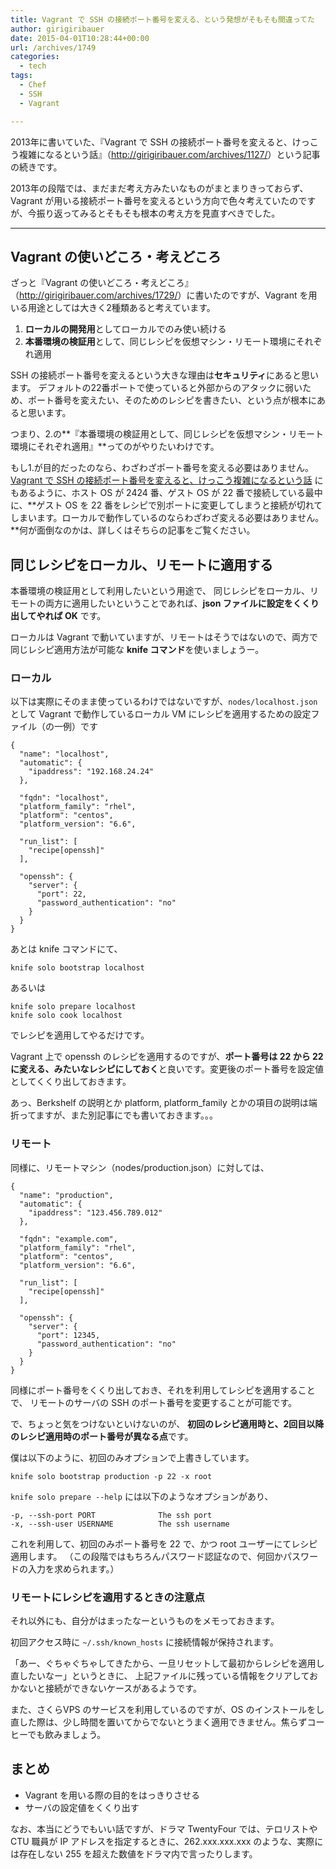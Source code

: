 ```yaml
---
title: Vagrant で SSH の接続ポート番号を変える、という発想がそもそも間違ってた
author: girigiribauer
date: 2015-04-01T10:28:44+00:00
url: /archives/1749
categories:
  - tech
tags:
  - Chef
  - SSH
  - Vagrant

---
```

2013年に書いていた、『Vagrant で SSH の接続ポート番号を変えると、けっこう複雑になるという話』（<http://girigiribauer.com/archives/1127/>）という記事の続きです。

2013年の段階では、まだまだ考え方みたいなものがまとまりきっておらず、Vagrant が用いる接続ポート番号を変えるという方向で色々考えていたのですが、今振り返ってみるとそもそも根本の考え方を見直すべきでした。

* * *

## Vagrant の使いどころ・考えどころ

ざっと『Vagrant の使いどころ・考えどころ』（<http://girigiribauer.com/archives/1729/>）に書いたのですが、Vagrant を用いる用途としては大きく2種類あると考えています。

  1. **ローカルの開発用**としてローカルでのみ使い続ける
  2. **本番環境の検証用**として、同じレシピを仮想マシン・リモート環境にそれぞれ適用

SSH の接続ポート番号を変えるという大きな理由は**セキュリティ**にあると思います。 デフォルトの22番ポートで使っていると外部からのアタックに弱いため、ポート番号を変えたい、そのためのレシピを書きたい、という点が根本にあると思います。

つまり、2.の**『本番環境の検証用として、同じレシピを仮想マシン・リモート環境にそれぞれ適用』**ってのがやりたいわけです。

もし1.が目的だったのなら、わざわざポート番号を変える必要はありません。[Vagrant で SSH の接続ポート番号を変えると、けっこう複雑になるという話][1] にもあるように、ホスト OS が 2424 番、ゲスト OS が 22 番で接続している最中に、**ゲスト OS を 22 番をレシピで別ポートに変更してしまうと接続が切れてしまいます。ローカルで動作しているのならわざわざ変える必要はありません。**何が面倒なのかは、詳しくはそちらの記事をご覧ください。

## 同じレシピをローカル、リモートに適用する

本番環境の検証用として利用したいという用途で、 同じレシピをローカル、リモートの両方に適用したいということであれば、**json ファイルに設定をくくり出してやれば OK** です。

ローカルは Vagrant で動いていますが、リモートはそうではないので、両方で同じレシピ適用方法が可能な **knife コマンド**を使いましょうー。

### ローカル

以下は実際にそのまま使っているわけではないですが、`nodes/localhost.json` として Vagrant で動作しているローカル VM にレシピを適用するための設定ファイル（の一例）です

    {
      "name": "localhost",
      "automatic": {
        "ipaddress": "192.168.24.24"
      },
    
      "fqdn": "localhost",
      "platform_family": "rhel",
      "platform": "centos",
      "platform_version": "6.6",
    
      "run_list": [
        "recipe[openssh]"
      ],
    
      "openssh": {
        "server": {
          "port": 22,
          "password_authentication": "no"
        }
      }
    }
    

あとは knife コマンドにて、

    knife solo bootstrap localhost
    

あるいは

    knife solo prepare localhost
    knife solo cook localhost
    

でレシピを適用してやるだけです。

Vagrant 上で openssh のレシピを適用するのですが、**ポート番号は 22 から 22 に変える、みたいなレシピにしておく**と良いです。変更後のポート番号を設定値としてくくり出しておきます。

あっ、Berkshelf の説明とか platform, platform_family とかの項目の説明は端折ってますが、また別記事にでも書いておきます。。。

### リモート

同様に、リモートマシン（nodes/production.json）に対しては、

    {
      "name": "production",
      "automatic": {
        "ipaddress": "123.456.789.012"
      },
    
      "fqdn": "example.com",
      "platform_family": "rhel",
      "platform": "centos",
      "platform_version": "6.6",
    
      "run_list": [
        "recipe[openssh]"
      ],
    
      "openssh": {
        "server": {
          "port": 12345,
          "password_authentication": "no"
        }
      }
    }
    

同様にポート番号をくくり出しておき、それを利用してレシピを適用することで、 リモートのサーバの SSH のポート番号を変更することが可能です。

で、ちょっと気をつけないといけないのが、 **初回のレシピ適用時と、2回目以降のレシピ適用時のポート番号が異なる点**です。

僕は以下のように、初回のみオプションで上書きしています。

    knife solo bootstrap production -p 22 -x root
    

`knife solo prepare --help` には以下のようなオプションがあり、

    -p, --ssh-port PORT              The ssh port
    -x, --ssh-user USERNAME          The ssh username
    

これを利用して、初回のみポート番号を 22 で、かつ root ユーザーにてレシピ適用します。 （この段階ではもちろんパスワード認証なので、何回かパスワードの入力を求められます。）

### リモートにレシピを適用するときの注意点

それ以外にも、自分がはまったなーというものをメモっておきます。

初回アクセス時に `~/.ssh/known_hosts` に接続情報が保持されます。

「あー、ぐちゃぐちゃしてきたから、一旦リセットして最初からレシピを適用し直したいなー」というときに、 上記ファイルに残っている情報をクリアしておかないと接続ができないケースがあるようです。

また、さくらVPS のサービスを利用しているのですが、OS のインストールをし直した際は、少し時間を置いてからでないとうまく適用できません。焦らずコーヒーでも飲みましょう。

## まとめ

  * Vagrant を用いる際の目的をはっきりさせる
  * サーバの設定値をくくり出す

なお、本当にどうでもいい話ですが、ドラマ TwentyFour では、テロリストや CTU 職員が IP アドレスを指定するときに、262.xxx.xxx.xxx のような、実際には存在しない 255 を超えた数値をドラマ内で言ったりします。

 [1]: http://girigiribauer.com/archives/1127/
